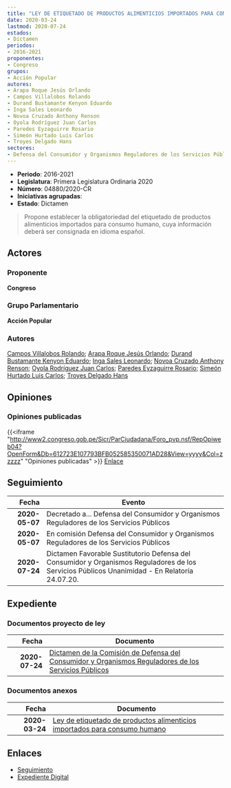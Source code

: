 ```yaml
---
title: "LEY DE ETIQUETADO DE PRODUCTOS ALIMENTICIOS IMPORTADOS PARA CONSUMO HUMANO"
date: 2020-03-24
lastmod: 2020-07-24
estados:
- Dictamen
periodos:
- 2016-2021
proponentes:
- Congreso
grupos:
- Acción Popular
autores:
- Arapa Roque Jesús Orlando
- Campos Villalobos Rolando
- Durand Bustamante Kenyon Eduardo
- Inga Sales Leonardo
- Novoa Cruzado Anthony Renson
- Oyola Rodríguez Juan Carlos
- Paredes Eyzaguirre Rosario
- Simeón Hurtado Luis Carlos
- Troyes Delgado Hans
sectores:
- Defensa del Consumidor y Organismos Reguladores de los Servicios Públicos
---
```

- **Periodo**: 2016-2021
- **Legislatura**: Primera Legislatura Ordinaria 2020
- **Número**: 04880/2020-CR
- **Iniciativas agrupadas**: 
- **Estado**: Dictamen

> Propone establecer la obligatoriedad del etiquetado de productos alimenticios importados para consumo humano, cuya información deberá ser consignada en idioma español.


## Actores

### Proponente

**Congreso**

### Grupo Parlamentario

**Acción Popular**

### Autores

[Campos Villalobos Rolando](mailto:mailto:r_campos@congreso.gob.pe); [Arapa Roque Jesús Orlando](mailto:mailto:jarapa@congreso.gob.pe); [Durand Bustamante Kenyon Eduardo](mailto:mailto:kdurand@congreso.gob.pe); [Inga Sales Leonardo](mailto:mailto:lingas@congreso.gob.pe); [Novoa Cruzado Anthony Renson](mailto:mailto:anovoa@congreso.gob.pe); [Oyola Rodríguez Juan Carlos](mailto:mailto:joyola@congreso.gob.pe); [Paredes Eyzaguirre Rosario](mailto:mailto:rparedes@congreso.gob.pe); [Simeón Hurtado Luis Carlos](mailto:mailto:lsimeon@congreso.gob.pe); [Troyes Delgado Hans](mailto:mailto:htroyes@congreso.gob.pe)

## Opiniones

### Opiniones publicadas

{{<iframe "http://www2.congreso.gob.pe/Sicr/ParCiudadana/Foro_pvp.nsf/RepOpiweb04?OpenForm&Db=612723E107793BFB052585350071AD28&View=yyyy&Col=zzzzz" "Opiniones publicadas" >}}
[Enlace](http://www2.congreso.gob.pe/Sicr/ParCiudadana/Foro_pvp.nsf/RepOpiweb04?OpenForm&Db=612723E107793BFB052585350071AD28&View=yyyy&Col=zzzzz)


## Seguimiento

| Fecha | Evento |
|------:|--------|
| **2020-05-07** | Decretado a... Defensa del Consumidor y Organismos Reguladores de los Servicios Públicos |
| **2020-05-07** | En comisión Defensa del Consumidor y Organismos Reguladores de los Servicios Públicos |
| **2020-07-24** | Dictamen Favorable Sustitutorio Defensa del Consumidor y Organismos Reguladores de los Servicios Públicos Unanimidad - En Relatoría 24.07.20. |

## Expediente

### Documentos proyecto de ley

| Fecha | Documento |
|------:|-----------|
| **2020-07-24** | [Dictamen de la Comisión de Defensa del Consumidor y Organismos Reguladores de los Servicios Públicos](http://www.leyes.congreso.gob.pe/Documentos/2016_2021/Dictamenes/Proyectos_de_Ley/04880DC06MAY20200724.pdf) |

### Documentos anexos

| Fecha | Documento |
|------:|-----------|
| **2020-03-24** | [Ley de etiquetado de productos alimenticios importados para consumo humano](http://www.leyes.congreso.gob.pe/Documentos/2016_2021/Proyectos_de_Ley_y_de_Resoluciones_Legislativas/PL04880_20200324.pdf) |

## Enlaces

- [Seguimiento](http://www2.congreso.gob.pe/Sicr/TraDocEstProc/CLProLey2016.nsf/f7fff46988ca05b1052578e100829cc7/cf4a9e51c8c281680525853600677db3?OpenDocument)
- [Expediente Digital](http://www2.congreso.gob.pe/Sicr/TraDocEstProc/Expvirt_2011.nsf/visbusqptramdoc1621/04880?opendocument)

